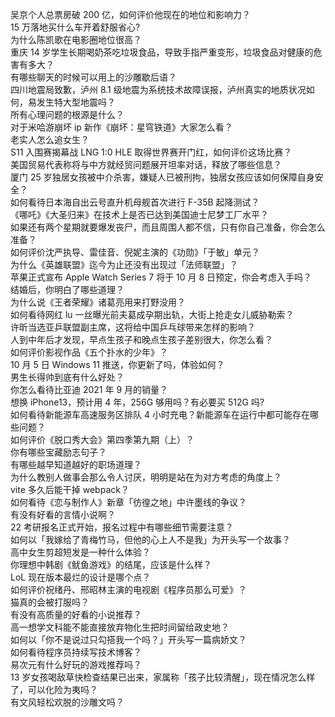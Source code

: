 吴京个人总票房破 200 亿，如何评价他现在的地位和影响力？  
15 万落地买什么车开着舒服省心?  
为什么陈凯歌在电影圈地位很高？  
重庆 14 岁学生长期喝奶茶吃垃圾食品，导致手指严重变形，垃圾食品对健康的危害有多大？  
有哪些聊天的时候可以用上的沙雕歇后语？  
四川地震局致歉，泸州 8.1 级地震为系统技术故障误报，泸州真实的地质状况如何，易发生特大型地震吗？  
所有心理问题的根源是什么？  
对于米哈游崩坏 ip 新作《崩坏：星穹铁道》大家怎么看？  
老实人怎么追女生？  
S11 入围赛揭幕战 LNG 1:0 HLE 取得世界赛开门红，如何评价这场比赛？  
美国贸易代表称将与中方就经贸问题展开坦率对话，释放了哪些信息？  
厦门 25 岁独居女孩被中介杀害，嫌疑人已被刑拘，独居女孩应该如何保障自身安全？  
如何看待日本海自出云号直升机母舰首次进行 F-35B 起降测试？  
《哪吒》《大圣归来》在技术上是否已达到美国迪士尼梦工厂水平？  
如果还有两个星期就要爆发丧尸，而且周围人都不信，只有你自己准备，你会怎么准备？  
如何评价沈严执导、雷佳音、倪妮主演的《功勋》「于敏」单元？  
为什么《英雄联盟》迄今为止还没有出现过「法师联盟」？  
苹果正式宣布 Apple Watch Series 7 将于 10 月 8 日预定，你会考虑入手吗？  
结婚后，你明白了哪些道理？  
为什么说《王者荣耀》诸葛亮用来打野没用？  
如何看待网红 lu 一丝曝光前夫葛成孕期出轨，大街上抢走女儿威胁勒索？  
许昕当选亚乒联盟副主席，这将给中国乒乓球带来怎样的影响？  
人到中年后才发现，早点生孩子和晚点生孩子差别很大，你怎么看？  
如何评价影视作品《五个扑水的少年》？  
10 月 5 日 Windows 11 推送，你更新了吗，体验如何？  
男生长得帅到底有什么好处？  
你怎么看待比亚迪 2021 年 9 月的销量？  
想换 iPhone13，预计用 4 年，256G 够用吗？有必要买 512G 吗?  
如何看待新能源车高速服务区排队 4 小时充电？新能源车在运行中都可能存在哪些问题？  
如何评价《脱口秀大会》第四季第九期（上）？  
你有哪些宝藏励志句子？  
有哪些越早知道越好的职场道理？  
为什么教别人做事会那么令人讨厌，明明是站在为对方考虑的角度上？  
vite 多久后能干掉 webpack？  
如何看待《恋与制作人》新章「彷徨之地」中许墨线的争议？  
有没有好看的言情小说啊？  
22 考研报名正式开始，报名过程中有哪些细节需要注意？  
如何以「我嫁给了青梅竹马，但他的心上人不是我」为开头写一个故事？  
高中女生剪超短发是一种什么体验？  
你理想中韩剧《鱿鱼游戏》的结尾，应该是什么样？  
LoL 现在版本最烂的设计是哪个点？  
如何评价祝绪丹、邢昭林主演的电视剧《程序员那么可爱》？  
猫真的会被打服吗？  
有没有高质量的好看的小说推荐？  
高一想学文科能不能直接放弃物化生把时间留给政史地？  
如何以「你不是说过只勾搭我一个吗？」开头写一篇病娇文？  
如何看待程序员持续写技术博客？  
易次元有什么好玩的游戏推荐吗？  
13 岁女孩喝敌草快检查结果已出来，家属称「孩子比较清醒」，现在情况怎么样了，可以化险为夷吗？  
有文风轻松欢脱的沙雕文吗？  
